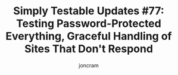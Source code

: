 ---
title: "Simply Testable Updates #77: Testing Password-Protected Everything, Graceful Handling of Sites That Don't Respond"
author: joncram
newsletter:
    issue_number: 77th
    url: https://us5.campaign-archive1.com/?u=ac75e33d993d2b502e333ddd0&amp;id=55cee04366
    highlights:
        - Link integrity checks for password-protected sites
        - Letting you know when a site being tested isn't working
    closing_sentence: Expect the next newsletter in about a week from now on 19 February 2014
---